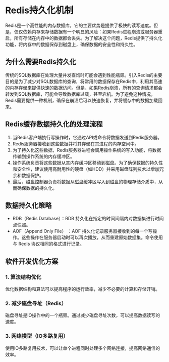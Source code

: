 # Redis持久化机制

Redis是一个高性能的内存数据库，它的主要优势是提供了极快的读写速度。但是，仅仅依赖内存来存储数据有一个明显的风险：如果Redis进程崩溃或服务器重启，所有存储在内存中的数据都会丢失。为了解决这个问题，Redis提供了持久化功能，将内存中的数据保存到磁盘上，确保数据的安全性和持久性。

## 为什么需要Redis持久化

传统的SQL数据库在处理大量并发查询时可能会遇到性能瓶颈。引入Redis的主要目的是为了减少对SQL数据库的查询，将常用的数据保存在Redis中，利用其高速的内存存储来提供快速的数据访问。但是，如果Redis崩溃，所有的查询请求都会转发到SQL数据库，可能会导致数据库过载，甚至宕机。为了避免这种情况，Redis需要提供一种机制，确保在崩溃后可以快速恢复，并将缓存中的数据加载回来。

## Redis缓存数据持久化的处理流程

1. 当Redis客户端执行写操作时，它通过API或命令将数据发送到Redis服务器。
2. Redis服务器接收到这些数据并将其存储在其进程的内存空间中。
3. 为了持久化这些数据，Redis服务器进程会调用操作系统的写入功能，将数据传输到操作系统的内存缓冲区。
4. 操作系统负责将这些数据从其内存缓冲区移动到磁盘。为了确保数据的持久性和安全性，建议使用高耐用性的硬盘（如HDD）并采用磁盘阵列技术以增加冗余和数据保护。
5. 最后，磁盘控制器负责将数据从磁盘缓冲区写入到磁盘的物理存储介质中，从而确保数据的持久化。

## 数据持久化策略

- RDB（Redis Database）：RDB 持久化在指定的时间间隔内对数据集进行时间点快照。
- AOF（Append Only File） ：AOF 持久化记录服务器接收到的每一个写操作。这些操作在服务器启动时可以再次播放，从而重建原始数据集。命令使用与 Redis 协议相同的格式进行记录。

## 软件开发优化方案

### 1. 算法结构优化
优化数据结构和算法可以提高程序的运行效率，减少不必要的计算和存储开销。

### 2. 减少磁盘寻址（Redis）
磁盘寻址是IO操作中的一个瓶颈。通过减少磁盘寻址次数，可以提高数据读写的速度。

### 3. 网络模型（IO多路复用）
使用IO多路复用技术，可以让单个进程同时处理多个网络连接，提高网络通信的效率。
